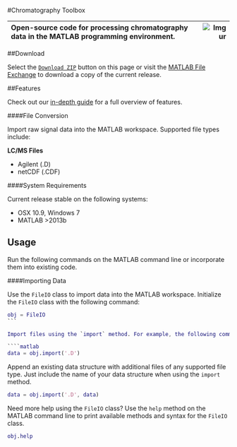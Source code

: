 #Chromatography Toolbox

|Open-source code for processing chromatography data in the MATLAB programming environment.|![Imgur](http://i.imgur.com/K25Rfsa.png)|
|:--|--:|

##Download

Select the [`Download ZIP`](https://github.com/chemplexity/chromatography/archive/master.zip) button on this page or visit the [MATLAB File Exchange](http://www.mathworks.com/matlabcentral/fileexchange/47696-chromatography-toolbox) to download a copy of the current release.

##Features

Check out our [in-depth guide](https://github.com/chemplexity/chromatography/wiki/) for a full overview of features.

####File Conversion

Import raw signal data into the MATLAB workspace. Supported file types include:

**LC/MS Files**
  *  Agilent (.D)
  *  netCDF (.CDF)  

####System Requirements

Current release stable on the following systems:

* OSX 10.9, Windows 7
* MATLAB >2013b

## Usage

Run the following commands on the MATLAB command line or incorporate them into existing code.

####Importing Data

Use the `FileIO` class to import data into the MATLAB workspace. Initialize the `FileIO` class with the following command:

````matlab
obj = FileIO
```

Import files using the `import` method. For example, the following command will prompt you to select Agilent (.D) files to import into the MATLAB workspace:

````matlab
data = obj.import('.D')
````

Append an existing data structure with additional files of any supported file type. Just include the name of your data structure when using the `import` method.

````matlab
data = obj.import('.D', data)
````

Need more help using the `FileIO` class? Use the `help` method on the MATLAB command line to print available methods and syntax for the `FileIO` class.

````matlab
obj.help
````

